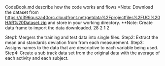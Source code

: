 CodeBook.md describe how the code works and flows
*Note: Download the dataset from https://d396qusza40orc.cloudfront.net/getdata%2Fprojectfiles%2FUCI%20HAR%20Dataset.zip and store in your working directory.
**Note: Create data frame to import the data downloaded. 28 2 1 2

Step1: Mergers the training and test data into single files.
Step2: Extract the mean and standards deviation from from each measurement.
Step3: Assigns names to the data that are descriptive to each variable being used.
Step4: Create a sub track data set from the original data with the average of each activity and each subject.
